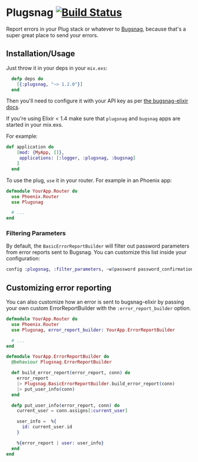 # Plugsnag [![Build Status](https://travis-ci.org/jarednorman/plugsnag.svg?branch=master)](https://travis-ci.org/jarednorman/plugsnag)

Report errors in your Plug stack or whatever to [Bugsnag](https://bugsnag.com),
because that's a super great place to send your errors.

## Installation/Usage

Just throw it in your deps in your `mix.exs`:

```elixir
  defp deps do
    [{:plugsnag, "~> 1.2.0"}]
  end
```

Then you'll need to configure it with your API key as
per [the bugsnag-elixir
docs](https://github.com/jarednorman/bugsnag-elixir).

If you're using Elixir < 1.4 make sure that `plugsnag` and `bugsnag` apps are started in your mix.exs.

For example:

```elixir
def application do
    [mod: {MyApp, []},
     applications: [:logger, :plugsnag, :bugsnag]
    ]
  end
```

To use the plug, `use` it in your router. For example in an Phoenix app:

```elixir
defmodule YourApp.Router do
  use Phoenix.Router
  use Plugsnag

  # ...
end
```

### Filtering Parameters

By default, the `BasicErrorReportBuilder` will filter out password parameters from error reports sent to Bugsnag. You can customize this list inside your configuration:

```elixir
config :plugsnag, :filter_parameters, ~w(password password_confirmation super_sekrit)
```

## Customizing error reporting

You can also customize how an error is sent to bugsnag-elixir by passing your
own custom ErrorReportBuilder with the `:error_report_builder` option.

```elixir
defmodule YourApp.Router do
  use Phoenix.Router
  use Plugsnag, error_report_builder: YourApp.ErrorReportBuilder

  # ...
end
```

```elixir
defmodule YourApp.ErrorReportBuilder do
  @behaviour Plugsnag.ErrorReportBuilder

  def build_error_report(error_report, conn) do
    error_report
    |> Plugsnag.BasicErrorReportBuilder.build_error_report(conn)
    |> put_user_info(conn)
  end

  defp put_user_info(error_report, conn) do
    current_user = conn.assigns[:current_user]

    user_info =  %{
      id: current_user.id
    }

    %{error_report | user: user_info}
  end
end
```
